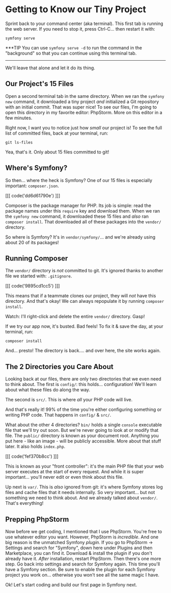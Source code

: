 # Getting to Know our Tiny Project

Sprint back to your command center (aka terminal). This first tab is running the
web server. If you need to stop it, press Ctrl-C... then restart it with:

```terminal
symfony serve
```

***TIP
You can use `symfony serve -d` to run the command in the "background" so that
you can continue using this terminal tab.
***

We'll leave that alone and let it do its thing.

## Our Project's 15 Files

Open a second terminal tab in the same directory. When we ran the `symfony new`
command, it downloaded a tiny project *and* initialized a Git repository with
an initial commit. That was super nice! To see our files, I'm going to open this
directory in my favorite editor: PhpStorm. More on this editor in a few minutes.

Right now, I want you to notice just how *small* our project is! To see the full
list of committed files, back at your terminal, run:

```terminal
git ls-files
```

Yea, that's it. Only about 15 files committed to git!

## Where's Symfony?

So then... where the heck is Symfony? One of our 15 files is especially important:
`composer.json`.

[[[ code('dd6d61790e') ]]]

Composer is the package manager for PHP. Its job is simple: read
the package names under this `require` key and download them. When we ran the
`symfony new` command, it downloaded these 15 files and *also* ran `composer install`.
That downloaded all of these packages into the `vendor/` directory.

So where is Symfony? It's in `vendor/symfony/`... and we're already using about
20 of its packages!

## Running Composer

The `vendor/` directory is *not* committed to git. It's ignored thanks to another
file we started with: `.gitignore`.

[[[ code('9895cd1cc5') ]]]

This means that if a teammate clones our project, they will *not* have this directory.
And that's okay! We can always repopulate it by running `composer install`.

Watch: I'll right-click and delete the entire `vendor/` directory. Gasp!

If we try our app now, it's busted. Bad feels! To fix it & save the day, at
your terminal,
run:

```terminal
composer install
```

And... presto! The directory is back.... and over here, the site works again.

## The 2 Directories you Care About

Looking back at our files, there are only two directories that we even need
to think about. The first is `config/`: this holds... configuration! We'll
learn about what these files do along the way.

The second is `src/`. This is where *all* your PHP code will live.

And that's really it! 99% of the time you're either configuring something or writing
PHP code. That happens in `config/` & `src/`.

What about the other 4 directories? `bin/` holds a single `console` executable
file that we'll try out soon. But we're never going to look at or modify that file.
The `public/` directory is known as your document root. Anything you put here - like
an image - will be publicly accessible. More about that stuff later.
It also holds `index.php`.

[[[ code('fef370b8cc') ]]]

This is known as your "front controller": it's the main
PHP file that your web server executes at the start of every request. And while it
*is* super important... you'll never edit or even think about this file.

Up next is `var/`. This is *also* ignored from git: it's where
Symfony stores log files and cache files that it needs internally. So very important...
but not something we need to think about. And we already talked about `vendor/`.
That's everything!

## Prepping PhpStorm

Now before we get coding, I mentioned that I use PhpStorm. You're free to use whatever
editor you want. However, PhpStorm is *incredible*. And one big reason is the
unmatched Symfony *plugin*. If you go to PhpStorm -> Settings and search
for "Symfony", down here under Plugins and then Marketplace, you can find
it. Download & install the plugin if you don't already have it. *After*
installation, restart PhpStorm. Then there's one more step. Go back into settings
and search for Symfony again. This time you'll have a Symfony section. Be sure
to enable the plugin for each Symfony project you work on... otherwise you won't
see all the same magic I have.

Ok! Let's start coding and build our first page in Symfony next.

